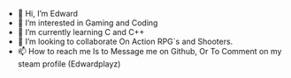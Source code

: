 - 👋 Hi, I’m Edward
- 👀 I’m interested in Gaming and Coding
- 🌱 I’m currently learning C and C++
- 💞️ I’m looking to collaborate On Action RPG`s and Shooters.
- 📫 How to reach me Is to Message me on Github, Or To Comment on my steam profile (Edwardplayz)
